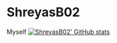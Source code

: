
<!--
**ShreyasB02/ShreyasB02** is a ✨ _special_ ✨ repository because its `README.md` (this file) appears on your GitHub profile.

Here are some ideas to get you started:

- 🔭 I’m currently working on ...
- 🌱 I’m currently learning ...
- 👯 I’m looking to collaborate on ...
- 🤔 I’m looking for help with ...
- 💬 Ask me about ...
- 📫 How to reach me: ...
- 😄 Pronouns: ...
- ⚡ Fun fact: ...
-->
# ShreyasB02
Myself
[![ShreyasB02' GitHub stats](https://github-readme-stats.vercel.app/api?username=shreyasb02&theme=chartreuse-dark&show_icons=1&count_private=true)](https://github.com/shreyasb02/github-readme-stats)

